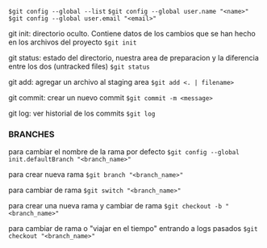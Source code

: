 
`$git config --global --list`
`$git config --global user.name "<name>"`
`$git config --global user.email "<email>"`

git init: directorio oculto. Contiene datos de los cambios que se han hecho en los archivos del proyecto
`$git init`

git status: estado del directorio, nuestra area de preparacion y la diferencia entre los dos (untracked files)
`$git status`

git add: agregar un archivo al staging area
`$git add <. | filename>`

git commit: crear un nuevo commit
`$git commit -m <message>`

git log: ver historial de los commits
`$git log`

### BRANCHES

para cambiar el nombre de la rama por defecto
`$git config --global init.defaultBranch "<branch_name>"`

para crear nueva rama
`$git branch "<branch_name>"`

para cambiar de rama
`$git switch "<branch_name>"`

para crear una nueva rama y cambiar de rama
`$git checkout -b "<branch_name>"`

para cambiar de rama o "viajar en el tiempo" entrando a logs pasados
`$git checkout "<branch_name>"`
